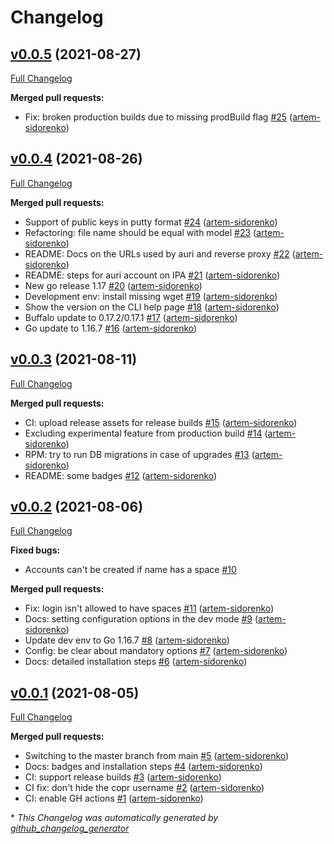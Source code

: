 # Changelog

## [v0.0.5](https://github.com/auri/auri/tree/v0.0.5) (2021-08-27)

[Full Changelog](https://github.com/auri/auri/compare/v0.0.4...v0.0.5)

**Merged pull requests:**

- Fix: broken production builds due to missing prodBuild flag [\#25](https://github.com/auri/auri/pull/25) ([artem-sidorenko](https://github.com/artem-sidorenko))

## [v0.0.4](https://github.com/auri/auri/tree/v0.0.4) (2021-08-26)

[Full Changelog](https://github.com/auri/auri/compare/v0.0.3...v0.0.4)

**Merged pull requests:**

- Support of public keys in putty format [\#24](https://github.com/auri/auri/pull/24) ([artem-sidorenko](https://github.com/artem-sidorenko))
- Refactoring: file name should be equal with model [\#23](https://github.com/auri/auri/pull/23) ([artem-sidorenko](https://github.com/artem-sidorenko))
- README: Docs on the URLs used by auri and reverse proxy [\#22](https://github.com/auri/auri/pull/22) ([artem-sidorenko](https://github.com/artem-sidorenko))
- README: steps for auri account on IPA [\#21](https://github.com/auri/auri/pull/21) ([artem-sidorenko](https://github.com/artem-sidorenko))
- New go release 1.17 [\#20](https://github.com/auri/auri/pull/20) ([artem-sidorenko](https://github.com/artem-sidorenko))
- Development env: install missing wget [\#19](https://github.com/auri/auri/pull/19) ([artem-sidorenko](https://github.com/artem-sidorenko))
- Show the version on the CLI help page [\#18](https://github.com/auri/auri/pull/18) ([artem-sidorenko](https://github.com/artem-sidorenko))
- Buffalo update to 0.17.2/0.17.1 [\#17](https://github.com/auri/auri/pull/17) ([artem-sidorenko](https://github.com/artem-sidorenko))
- Go update to 1.16.7 [\#16](https://github.com/auri/auri/pull/16) ([artem-sidorenko](https://github.com/artem-sidorenko))

## [v0.0.3](https://github.com/auri/auri/tree/v0.0.3) (2021-08-11)

[Full Changelog](https://github.com/auri/auri/compare/v0.0.2...v0.0.3)

**Merged pull requests:**

- CI: upload release assets for release builds [\#15](https://github.com/auri/auri/pull/15) ([artem-sidorenko](https://github.com/artem-sidorenko))
- Excluding experimental feature from production build [\#14](https://github.com/auri/auri/pull/14) ([artem-sidorenko](https://github.com/artem-sidorenko))
- RPM: try to run DB migrations in case of upgrades [\#13](https://github.com/auri/auri/pull/13) ([artem-sidorenko](https://github.com/artem-sidorenko))
- README: some badges [\#12](https://github.com/auri/auri/pull/12) ([artem-sidorenko](https://github.com/artem-sidorenko))

## [v0.0.2](https://github.com/auri/auri/tree/v0.0.2) (2021-08-06)

[Full Changelog](https://github.com/auri/auri/compare/v0.0.1...v0.0.2)

**Fixed bugs:**

- Accounts can't be created if name has a space [\#10](https://github.com/auri/auri/issues/10)

**Merged pull requests:**

- Fix: login isn't allowed to have spaces [\#11](https://github.com/auri/auri/pull/11) ([artem-sidorenko](https://github.com/artem-sidorenko))
- Docs: setting configuration options in the dev mode [\#9](https://github.com/auri/auri/pull/9) ([artem-sidorenko](https://github.com/artem-sidorenko))
- Update dev env to Go 1.16.7 [\#8](https://github.com/auri/auri/pull/8) ([artem-sidorenko](https://github.com/artem-sidorenko))
- Config: be clear about mandatory options [\#7](https://github.com/auri/auri/pull/7) ([artem-sidorenko](https://github.com/artem-sidorenko))
- Docs: detailed installation steps [\#6](https://github.com/auri/auri/pull/6) ([artem-sidorenko](https://github.com/artem-sidorenko))

## [v0.0.1](https://github.com/auri/auri/tree/v0.0.1) (2021-08-05)

[Full Changelog](https://github.com/auri/auri/compare/6ecc600fbfd956d9aa554dfac755b08e678c8a15...v0.0.1)

**Merged pull requests:**

- Switching to the master branch from main [\#5](https://github.com/auri/auri/pull/5) ([artem-sidorenko](https://github.com/artem-sidorenko))
- Docs: badges and installation steps [\#4](https://github.com/auri/auri/pull/4) ([artem-sidorenko](https://github.com/artem-sidorenko))
- CI: support release builds [\#3](https://github.com/auri/auri/pull/3) ([artem-sidorenko](https://github.com/artem-sidorenko))
- CI fix: don't hide the copr username [\#2](https://github.com/auri/auri/pull/2) ([artem-sidorenko](https://github.com/artem-sidorenko))
- CI: enable GH actions [\#1](https://github.com/auri/auri/pull/1) ([artem-sidorenko](https://github.com/artem-sidorenko))



\* *This Changelog was automatically generated by [github_changelog_generator](https://github.com/github-changelog-generator/github-changelog-generator)*
